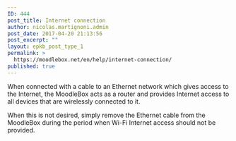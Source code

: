 ```yaml
---
ID: 444
post_title: Internet connection
author: nicolas.martignoni.admin
post_date: 2017-04-20 21:13:56
post_excerpt: ""
layout: epkb_post_type_1
permalink: >
  https://moodlebox.net/en/help/internet-connection/
published: true
---
```

When connected with a cable to an Ethernet network which gives access to the Internet, the MoodleBox acts as a router and provides Internet access to all devices that are wirelessly connected to it.

When this is not desired, simply remove the Ethernet cable from the MoodleBox during the period when Wi-Fi Internet access should not be provided.